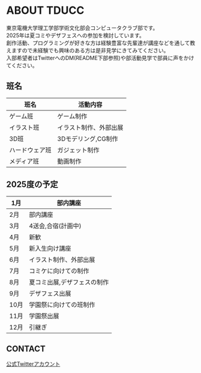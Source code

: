 # ABOUT TDUCC
東京電機大学理工学部学術文化部会コンピュータクラブ部です。  
2025年は夏コミやデザフェスへの参加を検討しています。  
創作活動、プログラミングが好きな方は経験豊富な先輩達が講座などを通して教えますので未経験でも興味のある方は是非見学にきてみてください。  
入部希望者はTwitterへのDM(README下部参照)や部活動見学で部員に声をかけてください。

## 班名

| 班名 | 活動内容 |
----|---- 
| ゲーム班 | ゲーム制作 |
| イラスト班 | イラスト制作、外部出展 |
| 3D班 | 3Dモデリング,CG制作 |
| ハードウェア班 | ガジェット制作 |
| メディア班 | 動画制作 |

## 2025度の予定

| 1月 | 部内講座 |
----|---- 
| 2月 | 部内講座 |
| 3月 | 4送会,合宿(計画中) |
| 4月 | 新歓 |
| 5月 | 新入生向け講座 |
| 6月 | イラスト制作、外部出展 |
| 7月 | コミケに向けての制作 |
| 8月 | 夏コミ出展,デザフェスの制作 |
| 9月 | デザフェス出展 |
| 10月 | 学園祭に向けての班制作 |
| 11月 | 学園祭出展 |
| 12月 | 引継ぎ |

## CONTACT
[公式Twitterアカウント](https://x.com/tducomputer)
